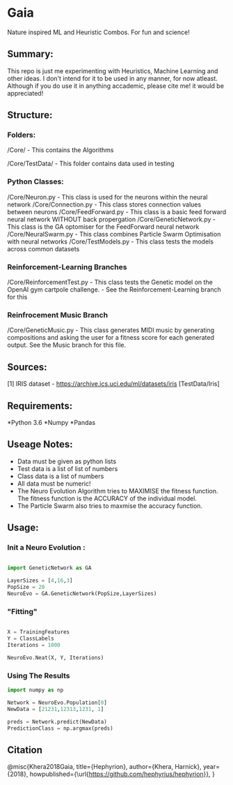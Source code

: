 # Gaia 

Nature inspired ML and Heuristic Combos. For fun and science!

## Summary:

This repo is just me experimenting with Heuristics, Machine Learning and other ideas. 
I don't intend for it to be used in any manner, for now atleast.
Although if you do use it in anything accademic, please cite me! it would be appreciated!

## Structure:

### Folders:

/Core/ - This contains the Algorithms

/Core/TestData/ - This folder contains data used in testing

### Python Classes:

/Core/Neuron.py - This class is used for the neurons within the neural network
/Core/Connection.py - This class stores connection values between neurons
/Core/FeedForward.py - This class is a basic feed forward neural network WITHOUT back propergation
/Core/GeneticNetwork.py - This class is the GA optomiser for the FeedForward neural network
/Core/NeuralSwarm.py - This class combines Particle Swarm Optimisation with neural networks
/Core/TestModels.py - This class tests the models across common datasets

### Reinforcement-Learning Branches

/Core/ReinforcementTest.py - This class tests the Genetic model on the OpenAI gym cartpole challenge. - See the Reinforcement-Learning branch for this

### Reinfrocement Music Branch

/Core/GeneticMusic.py - This class generates MIDI music by generating compositions and asking the user for a fitness score for each generated output. See the Music branch for this file.

## Sources: 
[1] IRIS dataset - https://archive.ics.uci.edu/ml/datasets/iris [TestData/Iris]

## Requirements:

*Python 3.6
*Numpy
*Pandas

## Useage Notes:

* Data must be given as python lists
* Test data is a list of list of numbers
* Class data is a list of numbers
* All data must be numeric!
* The Neuro Evolution Algorithm tries to MAXIMISE the fitness function. The fitness function is the ACCURACY of the individual model.
* The Particle Swarm also tries to maxmise the accuracy function.

## Usage:

### Init a Neuro Evolution :

```python

import GeneticNetwork as GA

LayerSizes = [4,16,3]
PopSize = 20
NeuroEvo = GA.GeneticNetwork(PopSize,LayerSizes)

```

### "Fitting"


```python

X = TrainingFeatures
Y = ClassLabels
Iterations = 1000

NeuroEvo.Neat(X, Y, Iterations)

```

### Using The Results

```python
import numpy as np

Network = NeuroEvo.Population[0]
NewData = [21231,12313,1231, 1]

preds = Network.predict(NewData)
PredictionClass = np.argmax(preds)

```

## Citation

@misc{Khera2018Gaia,
  title={Hephyrion},
  author={Khera, Harnick},
  year={2018},
  howpublished={\url{https://github.com/hephyrius/hephyrion}},
}





